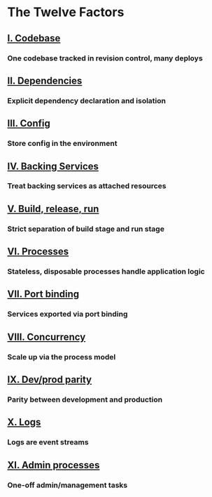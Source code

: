 The Twelve Factors
==================

## [I. Codebase](/codebase)
### One codebase tracked in revision control, many deploys

## [II. Dependencies](/dependencies)
### Explicit dependency declaration and isolation

## [III. Config](/config)
### Store config in the environment

## [IV. Backing Services](/backing-services)
### Treat backing services as attached resources

## [V. Build, release, run](/build-release-run)
### Strict separation of build stage and run stage

## [VI. Processes](/processes)
### Stateless, disposable processes handle application logic

## [VII. Port binding](/port-binding)
### Services exported via port binding

## [VIII. Concurrency](/concurrency)
### Scale up via the process model

## [IX. Dev/prod parity](/dev-prod-parity)
### Parity between development and production

## [X. Logs](/logs)
### Logs are event streams

## [XI. Admin processes](/admin-processes)
### One-off admin/management tasks
